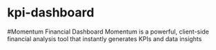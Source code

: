 # kpi-dashboard
#Momentum Financial Dashboard Momentum is a powerful, client-side financial analysis tool that instantly generates KPIs and data insights
